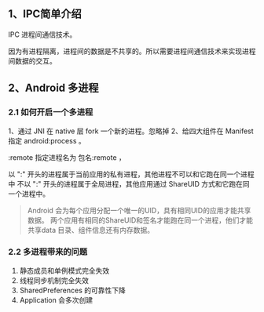 ## 1、IPC简单介绍

IPC 进程间通信技术。

因为有进程隔离，进程间的数据是不共享的。所以需要进程间通信技术来实现进程间数据的交互。

## 2、Android 多进程

### 2.1 如何开启一个多进程

1、通过 JNI 在 native 层 fork 一个新的进程。忽略掉
2、给四大组件在 Manifest 指定 android:process 。

:remote 指定进程名为 包名:remote ，

以 ":" 开头的进程属于当前应用的私有进程，其他进程不可以和它跑在同一个进程中
不以 ":" 开头的进程属于全局进程，其他应用通过 ShareUID 方式和它跑在同一个进程中。

>Android 会为每个应用分配一个唯一的UID，具有相同UID的应用才能共享数据。
>两个应用有相同的ShareUID和签名才能跑在同一个进程，他们才能共享data 目录、组件信息还有内存数据。

### 2.2 多进程带来的问题
1. 静态成员和单例模式完全失效
2. 线程同步机制完全失效
3. SharedPreferences 的可靠性下降
4. Application 会多次创建








